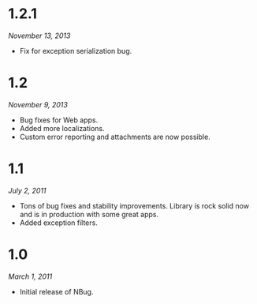# 1.2.1

*November 13, 2013*

* Fix for exception serialization bug.

# 1.2

*November 9, 2013*

* Bug fixes for Web apps.
* Added more localizations.
* Custom error reporting and attachments are now possible.

# 1.1

*July 2, 2011*

* Tons of bug fixes and stability improvements. Library is rock solid now and is in production with some great apps.
* Added exception filters.

# 1.0

*March 1, 2011*

* Initial release of NBug.
